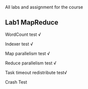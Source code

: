 
All labs and assignment for the course

## Lab1 MapReduce

WordCount test √

Indexer test √

Map parallelism test √

Reduce parallelism test √

Task timeout redistribute test√

Crash Test  